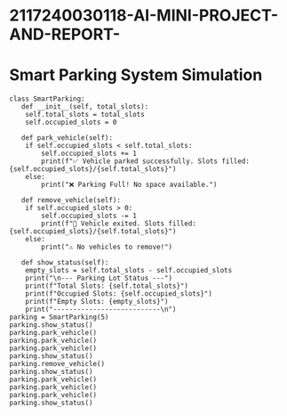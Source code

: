 # 2117240030118-AI-MINI-PROJECT-AND-REPORT-
# Smart Parking System Simulation
  
    class SmartParking:
       def __init__(self, total_slots):
        self.total_slots = total_slots
        self.occupied_slots = 0

       def park_vehicle(self):
        if self.occupied_slots < self.total_slots:
            self.occupied_slots += 1
            print(f"✅ Vehicle parked successfully. Slots filled: {self.occupied_slots}/{self.total_slots}")
        else:
            print("❌ Parking Full! No space available.")

       def remove_vehicle(self):
        if self.occupied_slots > 0:
            self.occupied_slots -= 1
            print(f"🚗 Vehicle exited. Slots filled: {self.occupied_slots}/{self.total_slots}")
        else:
            print("⚠️ No vehicles to remove!")

       def show_status(self):
        empty_slots = self.total_slots - self.occupied_slots
        print("\n--- Parking Lot Status ---")
        print(f"Total Slots: {self.total_slots}")
        print(f"Occupied Slots: {self.occupied_slots}")
        print(f"Empty Slots: {empty_slots}")
        print("---------------------------\n")
    parking = SmartParking(5)
    parking.show_status()
    parking.park_vehicle()
    parking.park_vehicle()
    parking.park_vehicle()
    parking.show_status()
    parking.remove_vehicle()
    parking.show_status()
    parking.park_vehicle()
    parking.park_vehicle()
    parking.park_vehicle()  
    parking.show_status()
